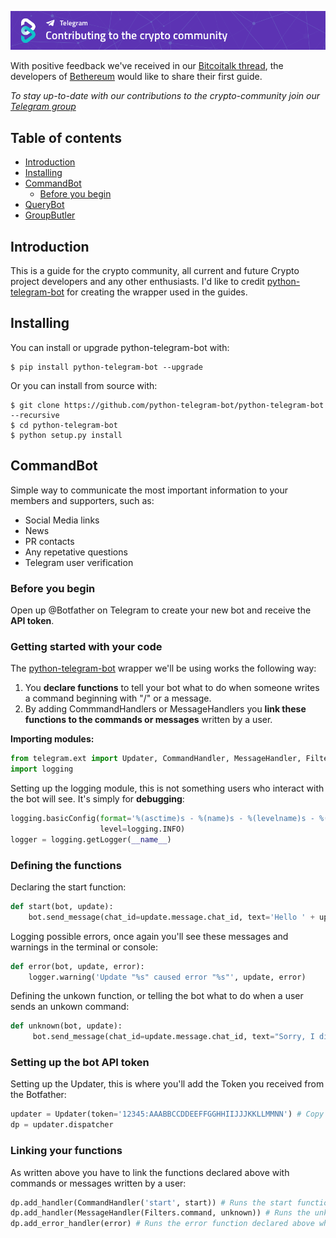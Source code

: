 [![Contributing GitHub](/img/Contributing-github.png)](https://www.bethereum.com)

With positive feedback we've received in our [Bitcoitalk thread](https://bitcointalk.org/index.php?topic=2849232.0), the developers of [Bethereum](https://www.bethereum.com) would like to share their first guide.

*To stay up-to-date with our contributions to the crypto-community join our [Telegram group](https://t.me/bethereum)*

## Table of contents
- [Introduction](https://github.com/bethereumproject/telegram-bots/#introduction)
- [Installing](https://github.com/bethereumproject/telegram-bots/#installing)
- [CommandBot](https://github.com/bethereumproject/telegram-bots/#commandbot)
    - [Before you begin]()
- [QueryBot](https://github.com/bethereumproject/telegram-bots/#querybot)
- [GroupButler](https://github.com/bethereumproject/telegram-bots/#groupmanager)

## Introduction
This is a guide for the crypto community, all current and future Crypto project developers and any other enthusiasts.
I'd like to credit [python-telegram-bot](https://python-telegram-bot.org/) for creating the wrapper used in the guides.

## Installing

You can install or upgrade python-telegram-bot with:
```
$ pip install python-telegram-bot --upgrade
```
Or you can install from source with:
```
$ git clone https://github.com/python-telegram-bot/python-telegram-bot --recursive
$ cd python-telegram-bot
$ python setup.py install
```

## CommandBot
Simple way to communicate the most important information to your members and supporters, such as:
- Social Media links
- News
- PR contacts
- Any repetative questions
- Telegram user verification

### Before you begin
Open up @Botfather on Telegram to create your new bot and receive the **API token**.

### Getting started with your code

The [python-telegram-bot](https://python-telegram-bot.org/) wrapper we'll be using works the following way:
1. You **declare functions** to tell your bot what to do when someone writes a command beginning with "/" or a message.
2. By adding CommmandHandlers or MessageHandlers you **link these functions to the commands or messages** written by a user.


**Importing modules:**
```python
from telegram.ext import Updater, CommandHandler, MessageHandler, Filters
import logging
```

Setting up the logging module, this is not something users who interact with the bot will see. It's simply for **debugging**:
```python
logging.basicConfig(format='%(asctime)s - %(name)s - %(levelname)s - %(message)s',
                    level=logging.INFO)
logger = logging.getLogger(__name__)
```

### Defining the functions
Declaring the start function:
```python
def start(bot, update):
    bot.send_message(chat_id=update.message.chat_id, text='Hello ' + update.message.from_user['first_name'] + '!' '\nI am the *BethereumBot*, click on /help to find out how I can assist you.' , parse_mode = 'Markdown')
```

Logging possible errors, once again you'll see these messages and warnings in the terminal or console:
```python
def error(bot, update, error):
    logger.warning('Update "%s" caused error "%s"', update, error)
```

Defining the unkown function, or telling the bot what to do when a user sends an unkown command:
```python
def unknown(bot, update):
     bot.send_message(chat_id=update.message.chat_id, text="Sorry, I didn't understand that command, please click at /help to see a list of all available commands.")
```

### Setting up the bot API token
Setting up the Updater, this is where you'll add the Token you received from the Botfather:
```python
updater = Updater(token='12345:AAABBCCDDEEFFGGHHIIJJJKKLLMMNN') # Copy the Token from the Botfather here
dp = updater.dispatcher
```

### Linking your functions
As written above you have to link the functions declared above with commands or messages written by a user:
```python
dp.add_handler(CommandHandler('start', start)) # Runs the start function declared above when a user writes /start
dp.add_handler(MessageHandler(Filters.command, unknown)) # Runs the unkown function declared above when a user writes an unkown command
dp.add_error_handler(error) # Runs the error function declared above when there are any errors in the backend
```



